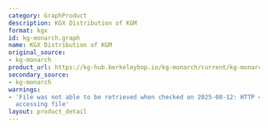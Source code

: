 ```yaml
---
category: GraphProduct
description: KGX Distribution of KGM
format: kgx
id: kg-monarch.graph
name: KGX Distribution of KGM
original_source:
- kg-monarch
product_url: https://kg-hub.berkeleybop.io/kg-monarch/current/kg-monarch.tar.gz
secondary_source:
- kg-monarch
warnings:
- 'File was not able to be retrieved when checked on 2025-08-12: HTTP 404 error when
  accessing file'
layout: product_detail
---
```

